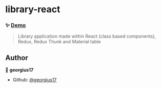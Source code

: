 # library-react

### ✨ [Demo](https://georgius17.github.io/library-react/)

> Library application made within React (class based components), Redux, Redux Thunk and Material table 

## Author

👤 **georgius17**

* Github: [@georgius17](https://github.com/georgius17)
